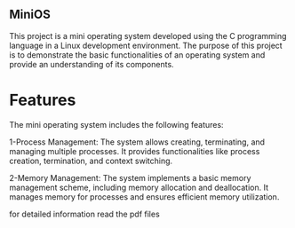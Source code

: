 ## MiniOS
This project is a mini operating system developed using the C programming language in a Linux development environment. The purpose of this project is to demonstrate the basic functionalities of an operating system and provide an understanding of its components.

# Features
The mini operating system includes the following features:

1-Process Management: The system allows creating, terminating, and managing multiple processes. It provides functionalities like process creation, termination, and context switching.

2-Memory Management: The system implements a basic memory management scheme, including memory allocation and deallocation. It manages memory for processes and ensures efficient memory utilization.

for detailed information read the pdf files